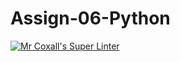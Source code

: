 # Assign-06-Python
[![Mr Coxall's Super Linter](https://github.com/ICS3U-Programming-MarcusW/Assign-06-Python/workflows/Mr%20Coxall's%20Super%20Linter/badge.svg)](https://github.com/ICS3U-Programming-MarcusW/Assign-06-Python/actions/)
